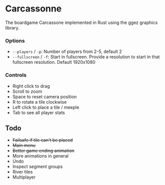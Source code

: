 # Carcassonne

The boardgame Carcassone implemented in Rust using the ggez graphics library.

### Options

 * `--players` / `-p`: Number of players from 2-5, default 2
 * `--fullscreen` / `-f`: Start in fullscreen. Provide a resolution to start in that fullscreen resolution. Default 1920x1080

### Controls

* Right click to drag
* Scroll to zoom
* Space to reset camera position
* R to rotate a tile clockwise
* Left click to place a tile / meeple
* Tab to see all player stats

## Todo

* ~~Failsafe if tile can't be placed~~
* ~~Main menu~~
* ~~Better game ending animation~~
* More animations in general
* Undo
* Inspect segment groups
* River tiles
* Multiplayer
